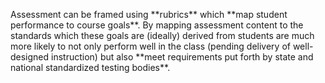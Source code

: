 <p><span style=font-weight: 400;>Assessment can be framed using </span>**rubrics**<span style=font-weight: 400;> which </span>**map student performance to course goals**<span style=font-weight: 400;>. By mapping assessment content to the standards which these goals are (ideally) derived from students are much more likely to not only perform well in the class (pending delivery of well-designed instruction) but also </span>**meet requirements put forth by state and national standardized testing bodies**<span style=font-weight: 400;>.</span></p>